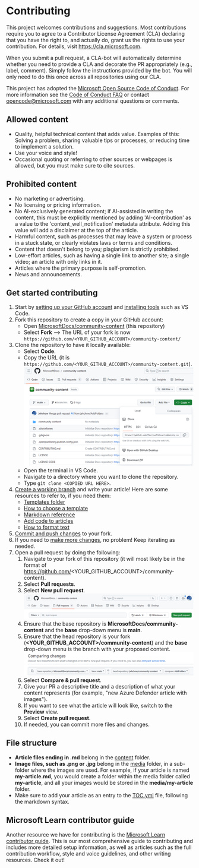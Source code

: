 # Contributing

This project welcomes contributions and suggestions. Most contributions require you to
agree to a Contributor License Agreement (CLA) declaring that you have the right to,
and actually do, grant us the rights to use your contribution. For details, visit
https://cla.microsoft.com.

When you submit a pull request, a CLA-bot will automatically determine whether you need
to provide a CLA and decorate the PR appropriately (e.g., label, comment). Simply follow the
instructions provided by the bot. You will only need to do this once across all repositories using our CLA.

This project has adopted the [Microsoft Open Source Code of Conduct](https://opensource.microsoft.com/codeofconduct/).
For more information see the [Code of Conduct FAQ](https://opensource.microsoft.com/codeofconduct/faq/)
or contact [opencode@microsoft.com](mailto:opencode@microsoft.com) with any additional questions or comments.

## Allowed content

* Quality, helpful technical content that adds value. Examples of this: Solving a problem, sharing valuable tips or processes, or reducing time to implement a solution.
* Use your voice and style!
* Occasional quoting or referring to other sources or webpages is allowed, but you must make sure to cite sources.

## Prohibited content

* No marketing or advertising.
* No licensing or pricing information.
* No AI-exclusively generated content; if AI-assisted in writing the content, this must be explicitly mentioned by adding 'AI-contribution' as a value to the 'content_well_notification' metadata attribute. Adding this value will add a disclaimer at the top of the article.
* Harmful content, such as processes that may leave a system or process in a stuck state, or clearly violates laws or terms and conditions.
* Content that doesn't belong to you; plagiarism is strictly prohibited.
* Low-effort articles, such as having a single link to another site; a single video; an article with only links in it.
* Articles where the primary purpose is self-promotion.
* News and announcements.

## Get started contributing

1. Start by [setting up your GitHub account](https://learn.microsoft.com/en-us/contribute/get-started-setup-github) and [installing tools](https://learn.microsoft.com/en-us/contribute/get-started-setup-tools) such as VS Code.
2. Fork this repository to create a copy in your GitHub account:
    * Open [MicrosoftDocs/community-content](https://github.com/MicrosoftDocs/community-content) (this repository)
    * Select **Fork** --> The URL of your fork is now `https://github.com/<YOUR_GITHUB_ACCOUNT>/community-content/`
3. Clone the repository to have it locally available:
    * Select **Code**.
    * Copy the URL (it is `https://github.com/<YOUR_GITHUB_ACCOUNT>/community-content.git`).
      ![clone repo](community-content/media/contribution/clone-url.png)
    * Open the terminal in VS Code.
    * Navigate to a directory where you want to clone the repository.
    * Type `git clone <COPIED URL HERE>`.
4. [Create a working branch](https://learn.microsoft.com/en-us/contribute/how-to-write-workflows-major#use-github-flow) and write your article! Here are some resources to refer to, if you need them:
    * [Templates folder](https://github.com/MicrosoftDocs/community-content/tree/main/community-content/templates)
    * [How to choose a template](https://github.com/MicrosoftDocs/community-content/blob/main/community-content/templates/content-type-comparison.md)
    * [Markdown reference](https://learn.microsoft.com/en-us/contribute/markdown-reference)
    * [Add code to articles](https://learn.microsoft.com/en-us/contribute/code-in-docs)
    * [How to format text](https://learn.microsoft.com/en-us/contribute/text-formatting-guidelines)
5. [Commit and push changes](https://learn.microsoft.com/en-us/contribute/how-to-write-workflows-major#making-your-changes) to your fork.
6. If you need to [make more changes](https://learn.microsoft.com/en-us/contribute/how-to-write-workflows-major#making-your-next-change), no problem! Keep iterating as needed.
7. Open a pull request by doing the following:
    1. Navigate to your fork of this repository (it will most likely be in the format of https://github.com/<YOUR_GITHUB_ACCOUNT>/community-content).
    1. Select **Pull requests**.
    1. Select **New pull request**.
       ![pull request tab](community-content/media/contribution/pull-request-tab.png)
    1. Ensure that the base repository is **MicrosoftDocs/community-content** and the **base** drop-down menu is **main**.
    1. Ensure that the head repository is your fork (**<YOUR_GITHUB_ACCOUNT>/community-content**) and the **base** drop-down menu is the branch with your proposed content.
       ![pr-request](community-content/media/contribution/pull-request-request.png)
    1. Select **Compare & pull request**.
    1. Give your PR a descriptive title and a description of what your content represents (for example, "new Azure Defender article with images").
    1. If you want to see what the article will look like, switch to the **Preview** view.
    1. Select **Create pull request**.
    1. If needed, you can commit more files and changes.

## File structure

* **Article files ending in .md** belong in the [content](https://github.com/MicrosoftDocs/community-content/tree/main/community-content/content) folder.
* **Image files, such as .png or .jpg** belong in the [media](https://github.com/MicrosoftDocs/community-content/tree/main/community-content/media) folder, in a sub-folder where the images are used. For example, if your article is named **my-article.md**, you would create a folder within the media folder called **my-article**, and all your images would be stored in the **media/my-article** folder.
* Make sure to add your article as an entry to the [TOC.yml](https://github.com/MicrosoftDocs/community-content/blob/main/community-content/content/TOC.yml) file, following the markdown syntax.

## Microsoft Learn contributor guide

Another resource we have for contributing is the [Microsoft Learn contributor guide](https://learn.microsoft.com/en-us/contribute/). This is our most comprehensive guide to contributing and includes more detailed setup information, as well as articles such as the full contribution workflow, style and voice guidelines, and other writing resources. Check it out!
